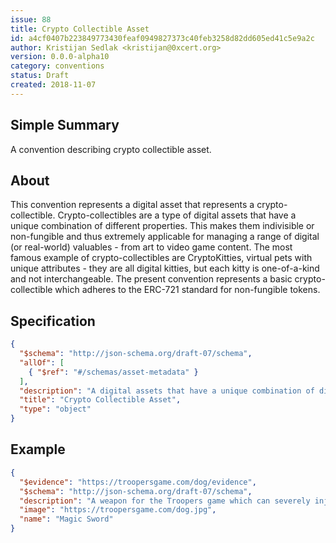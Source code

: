 ```yaml
---
issue: 88
title: Crypto Collectible Asset
id: a4cf0407b223849773430feaf0949827373c40feb3258d82dd605ed41c5e9a2c
author: Kristijan Sedlak <kristijan@0xcert.org>
version: 0.0.0-alpha10
category: conventions
status: Draft
created: 2018-11-07
---
```


## Simple Summary

A convention describing crypto collectible asset.

## About

This convention represents a digital asset that represents a crypto-collectible. Crypto-collectibles are a type of digital assets that have a unique combination of different properties. This makes them indivisible or non-fungible and thus extremely applicable for managing a range of digital (or real-world) valuables - from art to video game content. The most famous example of crypto-collectibles are CryptoKitties, virtual pets with unique attributes - they are all digital kitties, but each kitty is one-of-a-kind and not interchangeable. The present convention represents a basic crypto-collectible which adheres to the ERC-721 standard for non-fungible tokens.

## Specification

```json
{
  "$schema": "http://json-schema.org/draft-07/schema",
  "allOf": [
    { "$ref": "#/schemas/asset-metadata" }
  ],
  "description": "A digital assets that have a unique combination of different properties.",
  "title": "Crypto Collectible Asset",
  "type": "object"
}
```

## Example

```json
{
  "$evidence": "https://troopersgame.com/dog/evidence",
  "$schema": "http://json-schema.org/draft-07/schema",
  "description": "A weapon for the Troopers game which can severely injure the enemy.",
  "image": "https://troopersgame.com/dog.jpg",
  "name": "Magic Sword"
}
```
